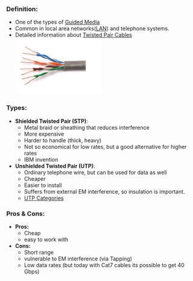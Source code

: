 ### Definition:
- One of the types of [Guided Media](Guided%20Media.md)
- Common in local area networks([LAN](LAN.md)) and telephone systems.
- Detailed information about [Twisted Pair Cables](https://www.geeksforgeeks.org/twisted-pair-cable/)
![TwistedPair](Attachments/TwistedPair.png)
### Types:
- **Shielded Twisted Pair (STP)**:
	- Metal braid or sheathing that reduces interference
	- More expensive
	- Harder to handle (thick, heavy)
	- Not so economical for low rates, but a good alternative for higher rates
	- IBM invention
- **Unshielded Twisted Pair (UTP)**:
	- Ordinary telephone wire, but can be used for data as well
	- Cheaper
	- Easier to install
	- Suffers from external EM interference, so insulation is important.
	- [UTP Categories](UTP%20Categories.md)
### Pros & Cons:
- **Pros:** 
	- Cheap
	- easy to work with
- **Cons:** 
	- Short range
	- vulnerable to EM interference (via Tapping)
	- Low data rates (but today with Cat7 cables its possible to get 40 Gbps)